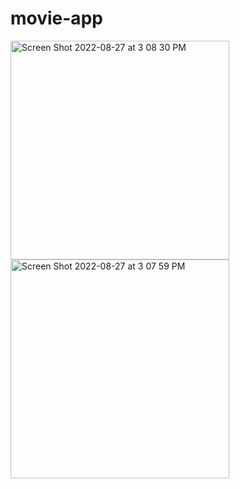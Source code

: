 # movie-app
<img width="350" alt="Screen Shot 2022-08-27 at 3 08 30 PM" src="https://user-images.githubusercontent.com/43290846/187044680-747845b4-8b21-468d-9750-7201275938c6.png">
<img width="350" alt="Screen Shot 2022-08-27 at 3 07 59 PM" src="https://user-images.githubusercontent.com/43290846/187044681-75083052-7fec-4246-bbf9-49211bb171f5.png">
